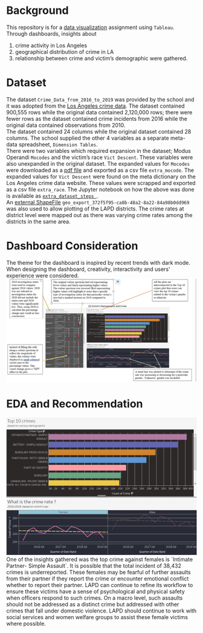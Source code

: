# Background
This repository is for a [data visualization](https://public.tableau.com/profile/notast#!/vizhome/LAcrimedarkmode/GeographicalDistributionofCrime) assignment using `Tableau`.  Through dashboards, insights about

1. crime activity in Los Angeles 
2. geographical distribution of crime in LA
3. relationship between crime and victim’s demographic were gathered. 

# Dataset 
The dataset `Crime_Data_from_2016_to_2019` was provided by the school and it was adopted from the [Los Angeles crime data](https://data.lacity.org/A-Safe-City/Crime-Data-from-2010-to-2019/63jg-8b9z).  The dataset contained 900,555 rows while the original data contained 2,120,000 rows; there were fewer rows as the dataset contained crime incidents from 2016 while the original data contained observations from 2010. 
<br>
The dataset contained 24 columns while the original dataset contained 28 columns. The school supplied the other 4 variables as a separate meta- data spreadsheet, `Dimension Tables`. 
<br>
There were two variables which required expansion in the dataset; Modus Operandi `Mocodes` and the victim’s race `Vict Descent`. These variables were also unexpanded in the original dataset.  The expanded values for `Mocodes` were downloaded as a [pdf file]( https://data.lacity.org/api/views/63jg-8b9z/files/e14442b9-a6b8-4531-83f3-f7ba980b1377?download=true&filename=MO_CODES_Numerical_20191119.pdf) and exported as a csv file `extra_mocode`. The expanded values for `Vict Descent` were found on the meta dictionary on the Los Angeles crime data website. These values were scrapped and exported as a csv file `extra_race`. The Jupyter notebook on how the above was done is available as [`extra_dataset_steps `](https://github.com/notast/LA-crime-viz/blob/main/images/3%20victim%20demographic.png). 
<br>
An [external ShapeFile](https://data.lacounty.gov/GIS-Data/Reporting-Districts/kvwy-dqs6) `geo_export_372f5f95-ca8b-48a2-8a22-84a98b0dd969` was also used to allow plotting of the LAPD districts. The crime rates at district level were mapped out as there was varying crime rates among the districts in the same area. 

# Dashboard Consideration
The theme for the dashboard is inspired by recent trends with dark mode. When designing the dashboard,  creativity, interactivity and users' experience were considered.
<br>
![](https://github.com/notast/LA-crime-viz/blob/main/images/3%20victim%20demographic.png)

# EDA and Recommendation
<img src="https://github.com/notast/LA-crime-viz/blob/main/images/crimes%20against%20women.png" width="550"/>
One of the insights gathered was the top crime against females is `Intimate Partner- Simple Assault`. It is possible that the total incident of 38,432 crimes is underreported. These females may be fearful of further assaults from their partner if they report the crime or encounter emotional conflict whether to report their partner. LAPD can continue to refine its workflow to ensure these victims have a sense of psychological and physical safety when officers respond to such crimes. On a macro level, such assaults should not be addressed as a distinct crime but addressed with other crimes that fall under domestic violence. LAPD should continue to work with social services and women welfare groups to assist these female victims where possible. 
